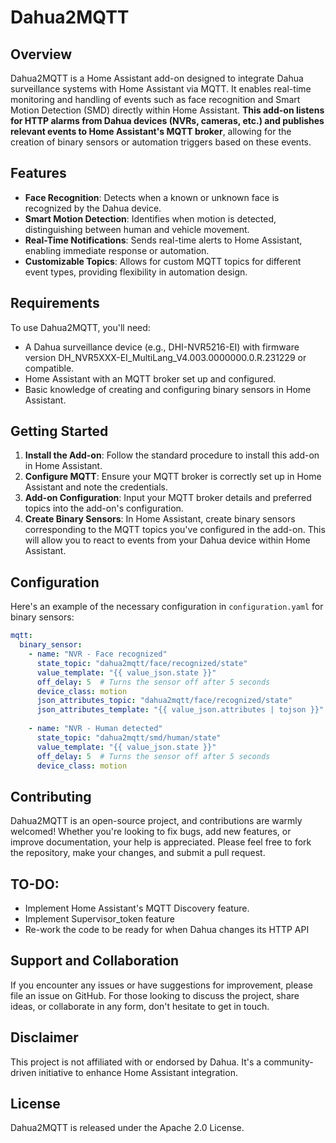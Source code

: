 # Dahua2MQTT

## Overview
Dahua2MQTT is a Home Assistant add-on designed to integrate Dahua surveillance systems with Home Assistant via MQTT. It enables real-time monitoring and handling of events such as face recognition and Smart Motion Detection (SMD) directly within Home Assistant. **This add-on listens for HTTP alarms from Dahua devices (NVRs, cameras, etc.) and publishes relevant events to Home Assistant's MQTT broker**, allowing for the creation of binary sensors or automation triggers based on these events.

## Features
- **Face Recognition**: Detects when a known or unknown face is recognized by the Dahua device.
- **Smart Motion Detection**: Identifies when motion is detected, distinguishing between human and vehicle movement.
- **Real-Time Notifications**: Sends real-time alerts to Home Assistant, enabling immediate response or automation.
- **Customizable Topics**: Allows for custom MQTT topics for different event types, providing flexibility in automation design.

## Requirements
To use Dahua2MQTT, you'll need:
- A Dahua surveillance device (e.g., DHI-NVR5216-EI) with firmware version DH_NVR5XXX-EI_MultiLang_V4.003.0000000.0.R.231229 or compatible.
- Home Assistant with an MQTT broker set up and configured.
- Basic knowledge of creating and configuring binary sensors in Home Assistant.

## Getting Started
1. **Install the Add-on**: Follow the standard procedure to install this add-on in Home Assistant.
2. **Configure MQTT**: Ensure your MQTT broker is correctly set up in Home Assistant and note the credentials.
3. **Add-on Configuration**: Input your MQTT broker details and preferred topics into the add-on's configuration.
4. **Create Binary Sensors**: In Home Assistant, create binary sensors corresponding to the MQTT topics you've configured in the add-on. This will allow you to react to events from your Dahua device within Home Assistant.

## Configuration
Here's an example of the necessary configuration in `configuration.yaml` for binary sensors:

```yaml
mqtt:
  binary_sensor:
    - name: "NVR - Face recognized"
      state_topic: "dahua2mqtt/face/recognized/state"
      value_template: "{{ value_json.state }}"
      off_delay: 5  # Turns the sensor off after 5 seconds
      device_class: motion
      json_attributes_topic: "dahua2mqtt/face/recognized/state"
      json_attributes_template: "{{ value_json.attributes | tojson }}"
  
    - name: "NVR - Human detected"
      state_topic: "dahua2mqtt/smd/human/state"
      value_template: "{{ value_json.state }}"
      off_delay: 5  # Turns the sensor off after 5 seconds
      device_class: motion
```

## Contributing
Dahua2MQTT is an open-source project, and contributions are warmly welcomed! Whether you're looking to fix bugs, add new features, or improve documentation, your help is appreciated. Please feel free to fork the repository, make your changes, and submit a pull request.

## TO-DO:
- Implement Home Assistant's MQTT Discovery feature.
- Implement Supervisor_token feature
- Re-work the code to be ready for when Dahua changes its HTTP API

## Support and Collaboration
If you encounter any issues or have suggestions for improvement, please file an issue on GitHub. For those looking to discuss the project, share ideas, or collaborate in any form, don't hesitate to get in touch.

## Disclaimer
This project is not affiliated with or endorsed by Dahua. It's a community-driven initiative to enhance Home Assistant integration.

## License
Dahua2MQTT is released under the Apache 2.0 License.
